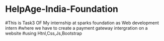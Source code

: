 # HelpAge-India-Foundation
#This is Task3 OF My internship at sparks foundation as Web development intern
#where we have to create a payment gateway intergration on a website
#using Htnl,Css,Js,Bootstrap
